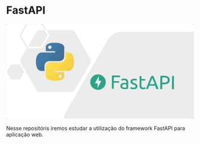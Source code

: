 # FastAPI

![Alt text](image.png)

Nesse repositóris iremos estudar a utilização do framework FastAPI para aplicação web.